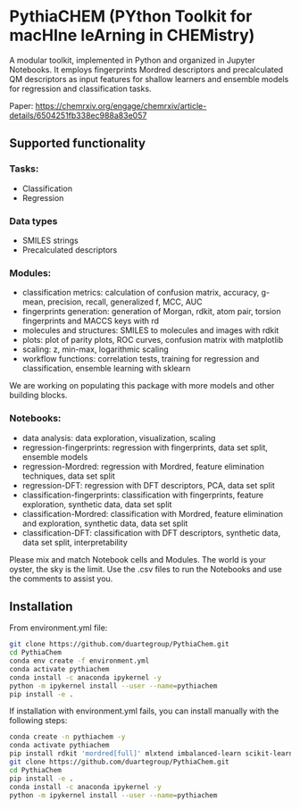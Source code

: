 # PythiaCHEM (PYthon Toolkit for macHIne leArning in CHEMistry)
A modular toolkit, implemented in Python and organized in Jupyter Notebooks. It employs fingerprints Mordred descriptors and precalculated QM descriptors as input features for shallow learners and ensemble models for regression and classification tasks. 

Paper: https://chemrxiv.org/engage/chemrxiv/article-details/6504251fb338ec988a83e057

## Supported functionality
### Tasks:
- Classification
- Regression

### Data types
- SMILES strings
- Precalculated descriptors

### Modules:
- classification metrics: calculation of confusion matrix, accuracy, g-mean, precision, recall, generalized f, MCC, AUC
- fingerprints generation: generation of Morgan, rdkit, atom pair, torsion fingerprints and MACCS keys with rd
- molecules and structures: SMILES to molecules and images with rdkit
- plots: plot of parity plots, ROC curves, confusion matrix with matplotlib
- scaling: z, min-max, logarithmic scaling
- workflow functions: correlation tests, training for regression and classification, ensemble learning with sklearn

We are working on populating this package with more models and other building blocks.

### Notebooks:
- data analysis: data exploration, visualization, scaling
- regression-fingerprints: regression with fingerprints, data set split, ensemble models
- regression-Mordred: regression with Mordred, feature elimination techniques, data set split
- regression-DFT: regression with DFT descriptors, PCA, data set split
- classification-fingerprints: classification with fingerprints, feature exploration, synthetic data, data set split
- classification-Mordred: classification with Mordred, feature elimination and exploration, synthetic data, data set split
- classification-DFT: classification with DFT descriptors, synthetic data, data set split, interpretability

Please mix and match Notebook cells and Modules. The world is your oyster, the sky is the limit.
Use the .csv files to run the Notebooks and use the comments to assist you.

## Installation
From environment.yml file:
```Bash
git clone https://github.com/duartegroup/PythiaChem.git
cd PythiaChem
conda env create -f environment.yml
conda activate pythiachem
conda install -c anaconda ipykernel -y
python -m ipykernel install --user --name=pythiachem
pip install -e .
```

If installation with environment.yml fails, you can install manually with the following steps:
```Bash
conda create -n pythiachem -y
conda activate pythiachem
pip install rdkit 'mordred[full]' mlxtend imbalanced-learn scikit-learn scikit-plot seaborn notebook matplotlib matplotlib_venn
git clone https://github.com/duartegroup/PythiaChem.git
cd PythiaChem
pip install -e .
conda install -c anaconda ipykernel -y
python -m ipykernel install --user --name=pythiachem
```
